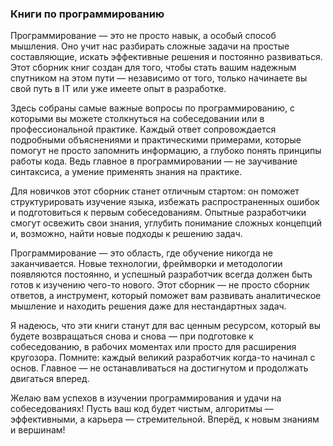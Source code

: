 ### **Книги по программированию**

Программирование — это не просто навык, а особый способ мышления. Оно учит нас разбирать сложные задачи на простые составляющие, искать эффективные решения и постоянно развиваться. Этот сборник книг создан для того, чтобы стать вашим надежным спутником на этом пути — независимо от того, только начинаете вы свой путь в IT или уже имеете опыт в разработке.  

Здесь собраны самые важные вопросы по программированию, с которыми вы можете столкнуться на собеседовании или в профессиональной практике. Каждый ответ сопровождается подробными объяснениями и практическими примерами, которые помогут не просто запомнить информацию, а глубоко понять принципы работы кода. Ведь главное в программировании — не заучивание синтаксиса, а умение применять знания на практике.  

Для новичков этот сборник станет отличным стартом: он поможет структурировать изучение языка, избежать распространенных ошибок и подготовиться к первым собеседованиям. Опытные разработчики смогут освежить свои знания, углубить понимание сложных концепций и, возможно, найти новые подходы к решению задач.  

Программирование — это область, где обучение никогда не заканчивается. Новые технологии, фреймворки и методологии появляются постоянно, и успешный разработчик всегда должен быть готов к изучению чего-то нового. Этот сборник — не просто сборник ответов, а инструмент, который поможет вам развивать аналитическое мышление и находить решения даже для нестандартных задач.  

Я надеюсь, что эти книги станут для вас ценным ресурсом, который вы будете возвращаться снова и снова — при подготовке к собеседованию, в рабочих моментах или просто для расширения кругозора. Помните: каждый великий разработчик когда-то начинал с основ. Главное — не останавливаться на достигнутом и продолжать двигаться вперед.  

Желаю вам успехов в изучении программирования и удачи на собеседованиях! Пусть ваш код будет чистым, алгоритмы — эффективными, а карьера — стремительной. Вперёд, к новым знаниям и вершинам!
